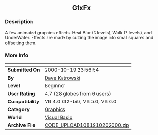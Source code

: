﻿<div align="center">

## GfxFx


</div>

### Description

A few animated graphics effects. Heat Blur (3 levels), Walk (2 levels), and UnderWater. Effects are made by cutting the image into small squares and offsetting them.
 
### More Info
 


<span>             |<span>
---                |---
**Submitted On**   |2000-10-19 23:56:54
**By**             |[Dave Katrowski](https://github.com/Planet-Source-Code/PSCIndex/blob/master/ByAuthor/dave-katrowski.md)
**Level**          |Beginner
**User Rating**    |4.7 (28 globes from 6 users)
**Compatibility**  |VB 4\.0 \(32\-bit\), VB 5\.0, VB 6\.0
**Category**       |[Graphics](https://github.com/Planet-Source-Code/PSCIndex/blob/master/ByCategory/graphics__1-46.md)
**World**          |[Visual Basic](https://github.com/Planet-Source-Code/PSCIndex/blob/master/ByWorld/visual-basic.md)
**Archive File**   |[CODE\_UPLOAD1081910202000\.zip](https://github.com/Planet-Source-Code/dave-katrowski-gfxfx__1-12183/archive/master.zip)








